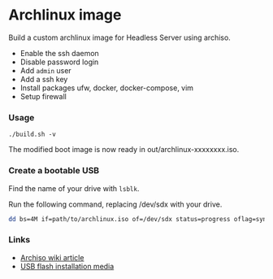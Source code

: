 # Archlinux image
Build a custom archlinux image for Headless Server using archiso.

- Enable the ssh daemon
- Disable password login
- Add `admin` user
- Add a ssh key
- Install packages ufw, docker, docker-compose, vim
- Setup firewall

### Usage
```build
./build.sh -v
```
The modified boot image is now ready in out/archlinux-xxxxxxxx.iso.

### Create a bootable USB
Find the name of your drive with `lsblk`.

Run the following command, replacing /dev/sdx with your drive.
```bash
dd bs=4M if=path/to/archlinux.iso of=/dev/sdx status=progress oflag=sync
```

### Links
- [Archiso wiki article](https://wiki.archlinux.org/index.php/Archiso)
- [USB flash installation media](https://wiki.archlinux.org/index.php/USB_flash_installation_media)
